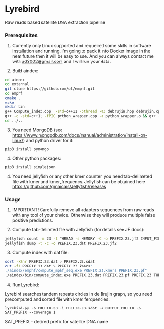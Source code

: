 # Lyrebird

Raw reads based satellite DNA extraction pipeline

### Prerequisites

1. Currently only Linux supported and requeired some skills in software installation and running. I'm going to pack it into Docker image in the near future then it will be easy to use. And you can always contact me with ad3002@gmail.com and I will run your data.

2. Build aindex:

```bash
cd aindex
cd external
git clone https://github.com/ot/emphf.git
cd emphf
cmake .
make
mkdir bin
g++ Compute_index.cpp  -std=c++11 -pthread -O3 debrujin.hpp debrujin.cpp read.hpp read.cpp kmers.hpp kmers.cpp settings.cpp settings.hpp hash.hpp hash.cpp && mv a.out bin/compute_index.exe
g++ -c -std=c++11 -fPIC python_wrapper.cpp -o python_wrapper.o && g++ -c -std=c++11 -fPIC kmers.cpp kmers.hpp debrujin.cpp debrujin.hpp hash.cpp hash.hpp read.cpp read.hpp settings.hpp settings.cpp && g++ -shared -Wl,-soname,python_wrapper.so -o python_wrapper.so python_wrapper.o kmers.o debrujin.o hash.o read.o settings.o
cd ../..
```

3. You need MongoDB (see https://www.mongodb.com/docs/manual/administration/install-on-linux/) and python driver for it:

```
pip3 install pymongo
```

4. Other python packages:

```
pip3 install simplejson
```

4. You need jellyfish or any other kmer counter, you need tab-delimeted file with kmer and kmer_frequency. Jellyfish can be obtained here https://github.com/gmarcais/Jellyfish/releases 

### Usage

1. IMPORTANT! Carefully remove all adapters sequences from raw reads with any tool of your choice. Otherwise they will produce multiple false positive predictions. 

2. Compute tab-delimted file with Jellyfish (for details see JF docs):

```bash
jellyfish count -m 23 -t THREAD -s MEMORY -C -o PREFIX.23.jf2 INPUT_FILES
jellyfish dump -t -c -o PREFIX.23.dat PREFIX.23.jf2
```

3. Compute index with dat file:

```bash
sort -k2nr PREFIX.23.dat > PREFIX.23.sdat
cut -f1 PREFIX.23.dat > PREFIX.23.kmers"
./aindex/emphf/compute_mphf_seq.exe PREFIX.23.kmers PREFIX.23.pf"
./aindex/bin/compute_index.exe PREFIX.23.dat PREFIX.23.pf PREFIX.23 THREADS 0
```

4. Run Lyrebird:

Lyrebird searches tandem repeats circles in de Brujin graph, so you need precomputed and sorted file with kmer ferquencies:

```
lyrebird.py -a PREFIX.23 -i PREFIX.23.sdat -o OUTPUT_PREFIX -p SAT_PREFIX --coverage 1

```

SAT_PREFIX - desired prefix for satellite DNA name